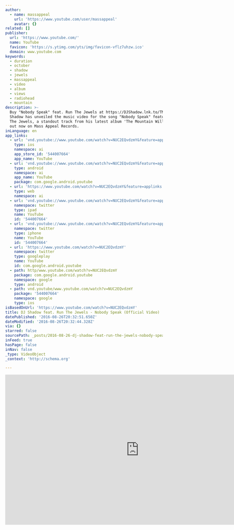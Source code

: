 ```yaml
---
author:
  - name: massappeal
    url: 'https://www.youtube.com/user/massappeal'
    avatar: {}
related: []
publisher:
  url: 'https://www.youtube.com/'
  name: YouTube
  favicon: 'https://s.ytimg.com/yts/img/favicon-vflz7uhzw.ico'
  domain: www.youtube.com
keywords:
  - duration
  - october
  - shadow
  - jewels
  - massappeal
  - video
  - album
  - views
  - radiohead
  - mountain
description: >-
  Buy "Nobody Speak" feat. Run The Jewels at https://DJShadow.lnk.to/TMWFNS DJ
  Shadow has unveiled the music video for the song "Nobody Speak" featuring Run
  The Jewels, a standout track from his latest album 'The Mountain Will Fall,'
  out now on Mass Appeal Records.
inLanguage: en
app_links:
  - url: 'vnd.youtube://www.youtube.com/watch?v=NUC2EQvdzmY&feature=applinks'
    type: ios
    namespace: ai
    app_store_id: '544007664'
    app_name: YouTube
  - url: 'vnd.youtube://www.youtube.com/watch?v=NUC2EQvdzmY&feature=applinks'
    type: android
    namespace: ai
    app_name: YouTube
    package: com.google.android.youtube
  - url: 'https://www.youtube.com/watch?v=NUC2EQvdzmY&feature=applinks'
    type: web
    namespace: ai
  - url: 'vnd.youtube://www.youtube.com/watch?v=NUC2EQvdzmY&feature=applinks'
    namespace: twitter
    type: ipad
    name: YouTube
    id: '544007664'
  - url: 'vnd.youtube://www.youtube.com/watch?v=NUC2EQvdzmY&feature=applinks'
    namespace: twitter
    type: iphone
    name: YouTube
    id: '544007664'
  - url: 'https://www.youtube.com/watch?v=NUC2EQvdzmY'
    namespace: twitter
    type: googleplay
    name: YouTube
    id: com.google.android.youtube
  - path: http/www.youtube.com/watch?v=NUC2EQvdzmY
    package: com.google.android.youtube
    namespace: google
    type: android
  - path: vnd.youtube/www.youtube.com/watch?v=NUC2EQvdzmY
    package: '544007664'
    namespace: google
    type: ios
isBasedOnUrl: 'https://www.youtube.com/watch?v=NUC2EQvdzmY'
title: DJ Shadow feat. Run The Jewels - Nobody Speak (Official Video)
datePublished: '2016-08-26T20:32:51.650Z'
dateModified: '2016-08-26T20:32:44.328Z'
via: {}
starred: false
sourcePath: _posts/2016-08-26-dj-shadow-feat-run-the-jewels-nobody-speak-official-vide.md
inFeed: true
hasPage: false
inNav: false
_type: VideoObject
_context: 'http://schema.org'

---
```

<iframe src="https://cdn.embedly.com/widgets/media.html?src=https%3A%2F%2Fwww.youtube.com%2Fembed%2FNUC2EQvdzmY%3Ffeature%3Doembed&amp;url=http%3A%2F%2Fwww.youtube.com%2Fwatch%3Fv%3DNUC2EQvdzmY&amp;image=https%3A%2F%2Fi.ytimg.com%2Fvi%2FNUC2EQvdzmY%2Fhqdefault.jpg&amp;key=b7d04c9b404c499eba89ee7072e1c4f7&amp;type=text%2Fhtml&amp;schema=youtube" width="854" height="480" scrolling="no" frameborder="0" allowfullscreen="" style=""></iframe>